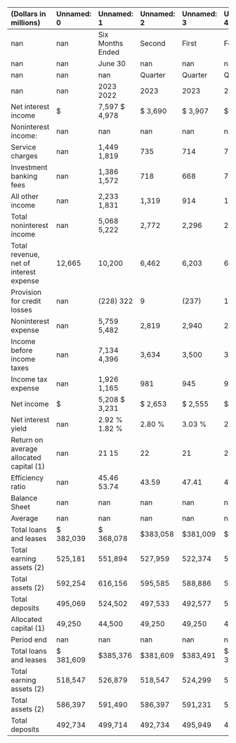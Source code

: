 | (Dollars in millions)                   | Unnamed: 0   | Unnamed: 1       | Unnamed: 2   | Unnamed: 3   | Unnamed: 4   | Unnamed: 5   | Unnamed: 6   |
|:----------------------------------------|:-------------|:-----------------|:-------------|:-------------|:-------------|:-------------|:-------------|
| nan                                     | nan          | Six Months Ended | Second       | First        | Fourth       | Third        | Second       |
| nan                                     | nan          | June 30          | nan          | nan          | nan          | nan          | nan          |
| nan                                     | nan          | nan              | Quarter      | Quarter      | Quarter      | Quarter      | Quarter      |
| nan                                     | nan          | 2023 2022        | 2023         | 2023         | 2022         | 2022         | 2022         |
| Net interest income                     | $            | 7,597 $ 4,978    | $ 3,690      | $ 3,907      | $ 3,880      | $ 3,326      | $ 2,634      |
| Noninterest income:                     | nan          | nan              | nan          | nan          | nan          | nan          | nan          |
| Service charges                         | nan          | 1,449 1,819      | 735          | 714          | 703          | 771          | 933          |
| Investment banking fees                 | nan          | 1,386 1,572      | 718          | 668          | 706          | 726          | 692          |
| All other income                        | nan          | 2,233 1,831      | 1,319        | 914          | 1,149        | 768          | 747          |
| Total noninterest income                | nan          | 5,068 5,222      | 2,772        | 2,296        | 2,558        | 2,265        | 2,372        |
| Total revenue, net of interest expense  | 12,665       | 10,200           | 6,462        | 6,203        | 6,438        | 5,591        | 5,006        |
| Provision for credit losses             | nan          | (228) 322        | 9            | (237)        | 149          | 170          | 157          |
| Noninterest expense                     | nan          | 5,759 5,482      | 2,819        | 2,940        | 2,833        | 2,651        | 2,799        |
| Income before income taxes              | nan          | 7,134 4,396      | 3,634        | 3,500        | 3,456        | 2,770        | 2,050        |
| Income tax expense                      | nan          | 1,926 1,165      | 981          | 945          | 916          | 734          | 543          |
| Net income                              | $            | 5,208 $ 3,231    | $ 2,653      | $ 2,555      | $ 2,540      | $ 2,036      | $ 1,507      |
| Net interest yield                      | nan          | 2.92 %  1.82 %   | 2.80 %       | 3.03 %       | 2.90 %       | 2.53 %       | 1.97 %       |
| Return on average allocated capital (1) | nan          | 21  15           | 22           | 21           | 23           | 18           | 14           |
| Efficiency ratio                        | nan          | 45.46 53.74      | 43.59        | 47.41        | 44.03        | 47.41        | 55.90        |
| Balance Sheet                           | nan          | nan              | nan          | nan          | nan          | nan          | nan          |
| Average                                 | nan          | nan              | nan          | nan          | nan          | nan          | nan          |
| Total loans and leases                  | $ 382,039    | $ 368,078        | $383,058     | $381,009     | $380,385     | $384,305     | $ 377,248    |
| Total earning assets (2)                | 525,181      | 551,894          | 527,959      | 522,374      | 531,206      | 521,555      | 537,660      |
| Total assets (2)                        | 592,254      | 616,156          | 595,585      | 588,886      | 595,525      | 585,683      | 601,945      |
| Total deposits                          | 495,069      | 524,502          | 497,533      | 492,577      | 503,472      | 495,154      | 509,261      |
| Allocated capital (1)                   | 49,250       | 44,500           | 49,250       | 49,250       | 44,500       | 44,500       | 44,500       |
| Period end                              | nan          | nan              | nan          | nan          | nan          | nan          | nan          |
| Total loans and leases                  | $ 381,609    | $385,376         | $381,609     | $383,491     | $ 379,107    | $377,711     | $ 385,376    |
| Total earning assets (2)                | 518,547      | 526,879          | 518,547      | 524,299      | 522,539      | 511,494      | 526,879      |
| Total assets (2)                        | 586,397      | 591,490          | 586,397      | 591,231      | 588,466      | 575,442      | 591,490      |
| Total deposits                          | 492,734      | 499,714          | 492,734      | 495,949      | 498,661      | 484,309      | 499,714      |